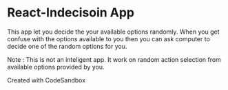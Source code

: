 # React-Indecisoin App

This app let you decide the your available options randomly. When you get confuse with the options available to you then you can 
ask computer to decide one of the random options for you.

Note : This is not an inteligent app. It work on random action selection from available options provided by you.

Created with CodeSandbox


